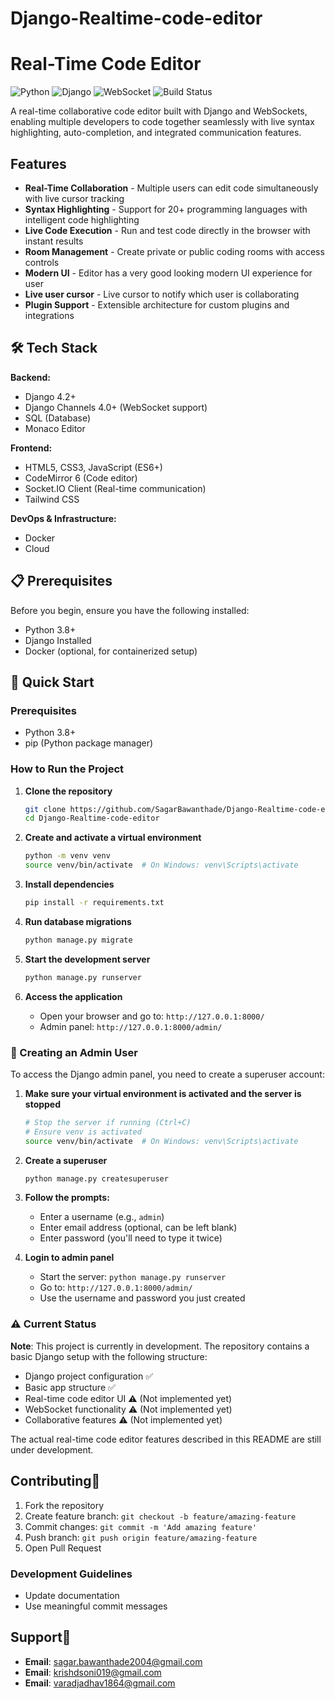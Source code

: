 # Django-Realtime-code-editor


# Real-Time Code Editor

![Python](https://img.shields.io/badge/python-v3.8+-blue.svg)
![Django](https://img.shields.io/badge/Django-v4.2+-green.svg)
![WebSocket](https://img.shields.io/badge/WebSocket-Enabled-orange.svg)
![Build Status](https://img.shields.io/badge/build-passing-brightgreen.svg)

A real-time collaborative code editor built with Django and WebSockets, enabling multiple developers to code together seamlessly with live syntax highlighting, auto-completion, and integrated communication features.

## Features

- **Real-Time Collaboration** - Multiple users can edit code simultaneously with live cursor tracking
- **Syntax Highlighting** - Support for 20+ programming languages with intelligent code highlighting
- **Live Code Execution** - Run and test code directly in the browser with instant results
- **Room Management** - Create private or public coding rooms with access controls
- **Modern UI** - Editor has a very good looking modern UI experience for user
- **Live user cursor** - Live cursor to notify which user is collaborating
- **Plugin Support** - Extensible architecture for custom plugins and integrations

## 🛠 Tech Stack

**Backend:**
- Django 4.2+
- Django Channels 4.0+ (WebSocket support)
- SQL (Database)
- Monaco Editor

**Frontend:**
- HTML5, CSS3, JavaScript (ES6+)
- CodeMirror 6 (Code editor)
- Socket.IO Client (Real-time communication)
- Tailwind CSS

**DevOps & Infrastructure:**
- Docker
- Cloud

## 📋 Prerequisites

Before you begin, ensure you have the following installed:

- Python 3.8+
- Django Installed
- Docker (optional, for containerized setup)

## 🚀 Quick Start

### Prerequisites
- Python 3.8+
- pip (Python package manager)

### How to Run the Project

1. **Clone the repository**
   ```bash
   git clone https://github.com/SagarBawanthade/Django-Realtime-code-editor.git
   cd Django-Realtime-code-editor
   ```

2. **Create and activate a virtual environment**
   ```bash
   python -m venv venv
   source venv/bin/activate  # On Windows: venv\Scripts\activate
   ```

3. **Install dependencies**
   ```bash
   pip install -r requirements.txt
   ```

4. **Run database migrations**
   ```bash
   python manage.py migrate
   ```

5. **Start the development server**
   ```bash
   python manage.py runserver
   ```

6. **Access the application**
   - Open your browser and go to: `http://127.0.0.1:8000/`
   - Admin panel: `http://127.0.0.1:8000/admin/`

### 👤 Creating an Admin User

To access the Django admin panel, you need to create a superuser account:

1. **Make sure your virtual environment is activated and the server is stopped**
   ```bash
   # Stop the server if running (Ctrl+C)
   # Ensure venv is activated
   source venv/bin/activate  # On Windows: venv\Scripts\activate
   ```

2. **Create a superuser**
   ```bash
   python manage.py createsuperuser
   ```

3. **Follow the prompts:**
   - Enter a username (e.g., `admin`)
   - Enter email address (optional, can be left blank)
   - Enter password (you'll need to type it twice)

4. **Login to admin panel**
   - Start the server: `python manage.py runserver`
   - Go to: `http://127.0.0.1:8000/admin/`
   - Use the username and password you just created

### ⚠️ Current Status
**Note**: This project is currently in development. The repository contains a basic Django setup with the following structure:
- Django project configuration ✅
- Basic app structure ✅ 
- Real-time code editor UI ⚠️ (Not implemented yet)
- WebSocket functionality ⚠️ (Not implemented yet)
- Collaborative features ⚠️ (Not implemented yet)

The actual real-time code editor features described in this README are still under development.


## Contributing🤝 

1. Fork the repository
2. Create feature branch: `git checkout -b feature/amazing-feature`
3. Commit changes: `git commit -m 'Add amazing feature'`
4. Push branch: `git push origin feature/amazing-feature`
5. Open Pull Request

### Development Guidelines

- Update documentation
- Use meaningful commit messages

## Support📨

- **Email**: sagar.bawanthade2004@gmail.com
- **Email**: krishdsoni019@gmail.com
- **Email**: varadjadhav1864@gmail.com




